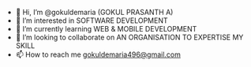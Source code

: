 - 👋 Hi, I’m @gokuldemaria (GOKUL PRASANTH A)
- 👀 I’m interested in SOFTWARE DEVELOPMENT
- 🌱 I’m currently learning WEB & MOBILE DEVELOPMENT
- 💞️ I’m looking to collaborate on AN ORGANISATION TO EXPERTISE MY SKILL
- 📫 How to reach me gokuldemaria496@gmail.com

<!---
gokuldemaria/gokuldemaria is a ✨ special ✨ repository because its `README.md` (this file) appears on your GitHub profile.
You can click the Preview link to take a look at your changes.
--->
